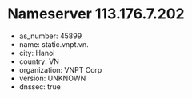 # Nameserver 113.176.7.202

* as_number: 45899
* name: static.vnpt.vn.
* city: Hanoi
* country: VN
* organization: VNPT Corp
* version: UNKNOWN
* dnssec: true
